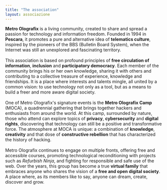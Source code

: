 ```yaml
---
title: "The association"
layout: associazione
---
```

**Metro Olografix** is a living community, created to share and spread a passion for technology and information freedom. Founded in 1994 in **Pescara**, it promotes a pure and alternative idea of **telematics culture**, inspired by the pioneers of the BBS (Bulletin Board System), when the Internet was still an unexplored and fascinating territory.
<br /><br />
This association is based on profound principles of **free circulation of information**, **inclusion** and **participatory democracy**. Each member of the community brings his or her own knowledge, sharing it with others and contributing to a collective treasure of experience, knowledge and friendships. It is a place where interests and talents mingle, all united by a common vision: to use technology not only as a tool, but as a means to build a freer and more aware digital society.
<br /><br />
One of Metro Olografix's signature events is the **Metro Olografix Camp** (MOCA), a quadrennial gathering that brings together hackers and enthusiasts from around the world. At this camp, surrounded by nature, those who attend can explore topics of **privacy**, **cybersecurity** and **digital rights**, discovering that technology can still be a positive and transformative force. The atmosphere at MOCA is unique: a combination of **knowledge**, **creativity** and that dose of **constructive rebellion** that has characterized the history of hacking.
<br /><br />
Metro Olografix continues to engage on multiple fronts, offering free and accessible courses, promoting technological reconditioning with projects such as *Refurbish Ninja*, and fighting for responsible and safe use of the web. Over the years, this group has become a true **virtual family** that embraces anyone who shares the vision of a **free and open digital society**. A place where, as its members like to say, anyone can dream, create, discover and grow.
